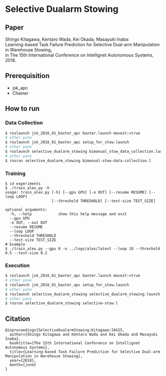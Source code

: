 # Selective Dualarm Stowing 

## Paper
Shingo Kitagawa, Kentaro Wada, Kei Okada, Masayuki Inaba:<br>
Learning-based Task Failure Prediction for Selective Dual-arm Manipulation in Warehouse Stowing,<br>
in The 15th International Conference on Intellignet Autonomous Systems, 2018.

## Prerequisition

- jsk_apc
- Chainer

## How to run
### Data Collection

```bash
$ roslaunch jsk_2016_01_baxter_apc baxter.launch moveit:=true
# other pane
$ roslaunch jsk_2016_01_baxter_apc setup_for_stow.launch
# other pane
$ roslaunch selective_dualarm_stowing bimanual_stow_data_collection.launch
# other pane
$ rosrun selective_dualarm_stowing bimanual-stow-data-collection.l
```
### Training
```
$ cd experiments
$ ./train_alex.py -h
usage: train_alex.py [-h] [--gpu GPU] [-o OUT] [--resume RESUME] [--loop LOOP]
                     [--threshold THRESHOLD] [--test-size TEST_SIZE]

optional arguments:
  -h, --help            show this help message and exit
  --gpu GPU
  -o OUT, --out OUT
  --resume RESUME
  --loop LOOP
  --threshold THRESHOLD
  --test-size TEST_SIZE
# Example
$ ./train_alex.py --gpu 0 -o ../logs/alex/latest --loop 10 --threshold 0.5 --test-size 0.2
```

### Execution

```bash
$ roslaunch jsk_2016_01_baxter_apc baxter.launch moveit:=true
# other pane
$ roslaunch jsk_2016_01_baxter_apc setup_for_stow.launch
# other pane
$ roslaunch selective_dualarm_stowing selective_dualarm_stowing.launch
# other pane
$ rosrun selective_dualarm_stowing selective-stow.l
```

## Citation

```
@inproceedings{SelectiveDualarmStowing:Kitagawa:IAS15,
  author={Shingo Kitagawa and Kentaro Wada and Kei Okada and Masayuki Inaba},
  booktitle={The 15th International Conference on Intellignet Autonomous Systems},
  title={Learning-based Task Failure Prediction for Selective Dual-arm Manipulation in Warehouse Stowing},
  year={2018},
  month={june}
}
```

